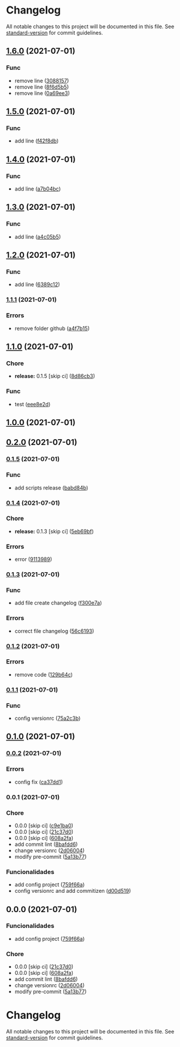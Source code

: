 # Changelog

All notable changes to this project will be documented in this file. See [standard-version](https://github.com/conventional-changelog/standard-version) for commit guidelines.

## [1.6.0](https://github.com/joaopavila/poc-changelog/compare/v1.5.0...v1.6.0) (2021-07-01)


### Func

* remove line ([3088157](https://github.com/joaopavila/poc-changelog/commit/30881573518e4bb57582867ce01ec276f77ecd01))
* remove line ([8f6d5b5](https://github.com/joaopavila/poc-changelog/commit/8f6d5b586ef44f25f12e87ee27aac5b9713183d3))
* remove line ([0a69ee3](https://github.com/joaopavila/poc-changelog/commit/0a69ee3ce887eb8a2a0e577612f3eb98ddefea73))

## [1.5.0](https://github.com/joaopavila/poc-changelog/compare/v1.4.0...v1.5.0) (2021-07-01)


### Func

* add line ([f42f8db](https://github.com/joaopavila/poc-changelog/commit/f42f8db59fab938eb279a8ca9be85e1c78cfca98))

## [1.4.0](https://github.com/joaopavila/poc-changelog/compare/v1.3.0...v1.4.0) (2021-07-01)


### Func

* add line ([a7b04bc](https://github.com/joaopavila/poc-changelog/commit/a7b04bc0f62299c95ad51207e69f525c19b611cd))

## [1.3.0](https://github.com/joaopavila/poc-changelog/compare/v1.2.0...v1.3.0) (2021-07-01)


### Func

* add line ([a4c05b5](https://github.com/joaopavila/poc-changelog/commit/a4c05b58c0d66505f20136f06f044a8bf2734bae))

## [1.2.0](https://github.com/joaopavila/poc-changelog/compare/v1.1.1...v1.2.0) (2021-07-01)


### Func

* add line ([6389c12](https://github.com/joaopavila/poc-changelog/commit/6389c12abfef7a9ec4d32a29a71f27d7f70b2ebb))

### [1.1.1](https://github.com/joaopavila/poc-changelog/compare/v1.1.0...v1.1.1) (2021-07-01)


### Errors

* remove folder github ([a4f7b15](https://github.com/joaopavila/poc-changelog/commit/a4f7b15b1885d45dec138cc328274a8cd762136d))

## [1.1.0](https://github.com/joaopavila/poc-changelog/compare/v1.0.0...v1.1.0) (2021-07-01)


### Chore

* **release:** 0.1.5 [skip ci] ([8d86cb3](https://github.com/joaopavila/poc-changelog/commit/8d86cb3f63ffbeb17442f674f66525c4ddce9c08))


### Func

* test ([eee8e2d](https://github.com/joaopavila/poc-changelog/commit/eee8e2d07662c53bbec78c31f25e860cdf7c4c8d))

## [1.0.0](https://github.com/joaopavila/poc-changelog/compare/v0.2.0...v1.0.0) (2021-07-01)

## [0.2.0](https://github.com/joaopavila/poc-changelog/compare/v0.1.5...v0.2.0) (2021-07-01)

### [0.1.5](https://github.com/joaopavila/poc-changelog/compare/v0.1.4...v0.1.5) (2021-07-01)


### Func

* add scripts release ([babd84b](https://github.com/joaopavila/poc-changelog/commit/babd84be2f4ba9e4b094a85cb1eb625451bfb730))

### [0.1.4](https://github.com/joaopavila/poc-changelog/compare/v0.1.3...v0.1.4) (2021-07-01)


### Chore

* **release:** 0.1.3 [skip ci] ([5eb69bf](https://github.com/joaopavila/poc-changelog/commit/5eb69bf14e127259713c46b6ded66b2d7c97307a))


### Errors

* error ([9113989](https://github.com/joaopavila/poc-changelog/commit/91139898a3e8fc1d08ae3802cf6abddd512fb5a6))

### [0.1.3](https://github.com/joaopavila/poc-changelog/compare/v0.1.2...v0.1.3) (2021-07-01)


### Func

* add file create changelog ([f300e7a](https://github.com/joaopavila/poc-changelog/commit/f300e7aa6c9eaf9c1d44afcf2e9def9f7bfed749))


### Errors

* correct file changelog ([56c6193](https://github.com/joaopavila/poc-changelog/commit/56c61932228964620b2edb2466f31358e55b83c9))

### [0.1.2](https://github.com/joaopavila/poc-changelog/compare/v0.1.1...v0.1.2) (2021-07-01)


### Errors

* remove code ([129b64c](https://github.com/joaopavila/poc-changelog/commit/129b64c358f28cddfa6217a110ce779b3d62f2b7))

### [0.1.1](https://github.com/joaopavila/poc-changelog/compare/v0.1.0...v0.1.1) (2021-07-01)


### Func

* config versionrc ([75a2c3b](https://github.com/joaopavila/poc-changelog/commit/75a2c3b5c44537ea849983b5bfbf7b3ca568058e))

## [0.1.0](https://github.com/joaopavila/poc-changelog/compare/v0.0.2...v0.1.0) (2021-07-01)

### [0.0.2](https://github.com/joaopavila/poc-changelog/compare/v0.0.1...v0.0.2) (2021-07-01)


### Errors

* config fix ([ca37dd1](https://github.com/joaopavila/poc-changelog/commit/ca37dd1b103f9e5b303618b5f1398e08e5532f6f))

### 0.0.1 (2021-07-01)


### Chore

* 0.0.0 [skip ci] ([c9e1ba0](https://github.com/joaopavila/poc-changelog/commit/c9e1ba0c487e2ecd7f848484fb3823b2439dd7b9))
* 0.0.0 [skip ci] ([21c37d0](https://github.com/joaopavila/poc-changelog/commit/21c37d0add92a519f4a809dbb417daf030235c99))
* 0.0.0 [skip ci] ([608a2fa](https://github.com/joaopavila/poc-changelog/commit/608a2fa9598413028b7b9cd8f386eeacfa7caaf3))
* add commit lint ([8bafdd6](https://github.com/joaopavila/poc-changelog/commit/8bafdd6bd859ea6c93956645cec9db5a2a555b29))
* change versionrc ([2d06004](https://github.com/joaopavila/poc-changelog/commit/2d06004c6e84e46ebee590ffa8e9de0fdd47e59f))
* modify pre-commit ([5a13b77](https://github.com/joaopavila/poc-changelog/commit/5a13b77944b62fb7a7279384cb1859e35d37f12e))


### Funcionalidades

* add config project ([759f66a](https://github.com/joaopavila/poc-changelog/commit/759f66af4e1e0261acff3be1546644aaf7930f1c))
* config versionrc and add commitizen ([d00d519](https://github.com/joaopavila/poc-changelog/commit/d00d519fea8d969ac2149ef61eb41915e6fa7ae8))

## 0.0.0 (2021-07-01)


### Funcionalidades

* add config project ([759f66a](https://github.com/joaopavila/poc-changelog/commit/759f66af4e1e0261acff3be1546644aaf7930f1c))


### Chore

* 0.0.0 [skip ci] ([21c37d0](https://github.com/joaopavila/poc-changelog/commit/21c37d0add92a519f4a809dbb417daf030235c99))
* 0.0.0 [skip ci] ([608a2fa](https://github.com/joaopavila/poc-changelog/commit/608a2fa9598413028b7b9cd8f386eeacfa7caaf3))
* add commit lint ([8bafdd6](https://github.com/joaopavila/poc-changelog/commit/8bafdd6bd859ea6c93956645cec9db5a2a555b29))
* change versionrc ([2d06004](https://github.com/joaopavila/poc-changelog/commit/2d06004c6e84e46ebee590ffa8e9de0fdd47e59f))
* modify pre-commit ([5a13b77](https://github.com/joaopavila/poc-changelog/commit/5a13b77944b62fb7a7279384cb1859e35d37f12e))

# Changelog

All notable changes to this project will be documented in this file. See [standard-version](https://github.com/conventional-changelog/standard-version) for commit guidelines.
